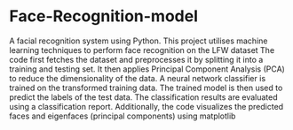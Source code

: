 # Face-Recognition-model
A facial recognition system using Python. This project utilises machine learning techniques to perform face recognition on the LFW dataset
The code first fetches the dataset and preprocesses it by splitting it into a training and testing set. It then applies Principal Component Analysis (PCA) to reduce the dimensionality of the data. A neural network classifier is trained on the transformed training data. The trained model is then used to predict the labels of the test data. The classification results are evaluated using a classification report. Additionally, the code visualizes the predicted faces and eigenfaces (principal components) using matplotlib
